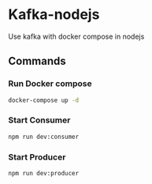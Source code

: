 # Kafka-nodejs

Use kafka with docker compose in nodejs

## Commands

### Run Docker compose

```sh
docker-compose up -d
```

### Start Consumer

```sh
npm run dev:consumer
```

### Start Producer

```sh
npm run dev:producer
```
